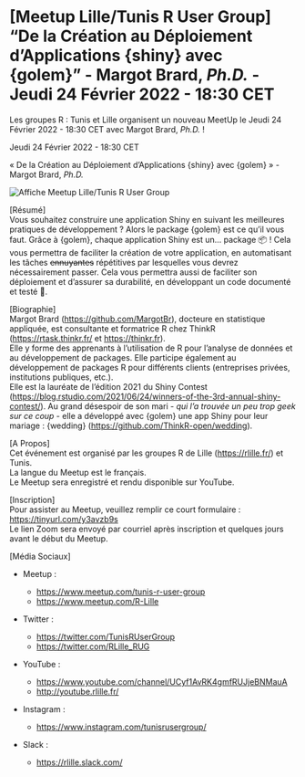 
# \[Meetup Lille/Tunis R User Group\] “De la Création au Déploiement d’Applications {shiny} avec {golem}” - Margot Brard, *Ph.D.* - Jeudi 24 Février 2022 - 18:30 CET

Les groupes R : Tunis et Lille organisent un nouveau MeetUp le Jeudi 24
Février 2022 - 18:30 CET avec Margot Brard, *Ph.D.* !

Jeudi 24 Février 2022 - 18:30 CET

« De la Création au Déploiement d’Applications {shiny} avec {golem} » -
Margot Brard, *Ph.D.*

![Affiche Meetup Lille/Tunis R User
Group](https://raw.githubusercontent.com/Tunis-R-User-Group/Lille-Tunis-Meetups/main/meetups/2022-02-24/ads/2022-02-24.png)

\[Résumé\]  
Vous souhaitez construire une application Shiny en suivant les
meilleures pratiques de développement ? Alors le package {golem} est ce
qu’il vous faut. Grâce à {golem}, chaque application Shiny est un…
package 📦 ! Cela vous permettra de faciliter la création de votre
application, en automatisant les tâches ~~ennuyantes~~ répétitives par
lesquelles vous devrez nécessairement passer. Cela vous permettra aussi
de faciliter son déploiement et d’assurer sa durabilité, en développant
un code documenté et testé 🎉.

\[Biographie\]  
Margot Brard (<https://github.com/MargotBr>), docteure en statistique
appliquée, est consultante et formatrice R chez ThinkR
(<https://rtask.thinkr.fr/> et <https://thinkr.fr>).  
Elle y forme des apprenants à l’utilisation de R pour l’analyse de
données et au développement de packages. Elle participe également au
développement de packages R pour différents clients (entreprises
privées, institutions publiques, etc.).  
Elle est la lauréate de l’édition 2021 du Shiny Contest
(<https://blog.rstudio.com/2021/06/24/winners-of-the-3rd-annual-shiny-contest/>).
Au grand désespoir de son mari - *qui l’a trouvée un peu trop geek sur
ce coup* - elle a développé avec {golem} une app Shiny pour leur mariage
: {wedding} (<https://github.com/ThinkR-open/wedding>).

\[A Propos\]  
Cet événement est organisé par les groupes R de Lille
(<https://rlille.fr/>) et Tunis.  
La langue du Meetup est le français.  
Le Meetup sera enregistré et rendu disponible sur YouTube.

\[Inscription\]  
Pour assister au Meetup, veuillez remplir ce court formulaire :
<https://tinyurl.com/y3avzb9s>  
Le lien Zoom sera envoyé par courriel après inscription et quelques
jours avant le début du Meetup.

\[Média Sociaux\]

-   Meetup :

    -   <https://www.meetup.com/tunis-r-user-group>
    -   <https://www.meetup.com/R-Lille>

-   Twitter :

    -   <https://twitter.com/TunisRUserGroup>
    -   <https://twitter.com/RLille_RUG>

-   YouTube :

    -   <https://www.youtube.com/channel/UCyf1AvRK4gmfRUJjeBNMauA>
    -   <http://youtube.rlille.fr/>

-   Instagram :

    -   <https://www.instagram.com/tunisrusergroup/>

-   Slack :

    -   <https://rlille.slack.com/>
